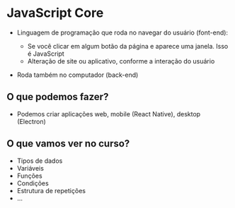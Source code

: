 # JavaScript Core

* Linguagem de programação que roda no navegar do usuário (font-end):
  * Se você clicar em algum botão da página e aparece uma janela. Isso é JavaScript
  * Alteração de site ou aplicativo, conforme a interação do usuário

* Roda também no computador (back-end)

## O que podemos fazer?

* Podemos criar aplicações web, mobile (React Native), desktop (Electron)

## O que vamos ver no curso?

- Tipos de dados
- Variáveis
- Funções
- Condições
- Estrutura de repetições
- ...